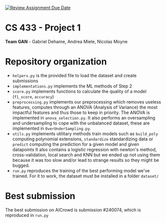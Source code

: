[![Review Assignment Due Date](https://classroom.github.com/assets/deadline-readme-button-24ddc0f5d75046c5622901739e7c5dd533143b0c8e959d652212380cedb1ea36.svg)](https://classroom.github.com/a/U9FTc9i_)

# CS 433 - Project 1

**Team GAN** - Gabriel Dehame, Andrea Miele, Nicolas Moyne

# Repository organization
-  `helpers.py` is the provided file to load the dataset and create submissions
- `implementations.py` implements the ML methods of Step 2
- `score.py` implements functions to calculate the quality of a model (`f1_score`, `accuracy`)
- `preprocessing.py` implements our preprocessing which removes useless features, computes through an ANOVA (Analysis of Variance)
the most impactful features and thus those to keep in priority. The ANOVA is implemented in `anova_selection.py`. It also performs an oversampling and undersampling to cope with the
unbalanced dataset, these are implemented in `OverUnderSampling.py`.
- `utils.py` implements utilitary methods train models such as `build_poly` computing polynomial extensions, `standardize` standardizing data or `predict` computing the prediction for a given model and given datapoints
It also contains a logistic regression with newton's method, cross-validation, local search and KNN but we ended up not using them because it was too slow and/or lead to strange results so they might be bugged.
- `run.py` reproduces the training of the best performing model we've trained. For it to work, the dataset must be installed in a folder `dataset/`

# Best submission
The best submission on AICrowd is submission #240074, which is reproduced in `run.py`